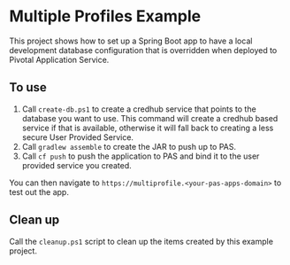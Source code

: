 # Multiple Profiles Example
This project shows how to set up a Spring Boot app to have a local development database configuration that is overridden when deployed to Pivotal Application Service.

## To use
1. Call `create-db.ps1` to create a credhub service that points to the database you want to use.  This command will create a credhub based service if that is available, otherwise it will fall back to creating a less secure User Provided Service.
2. Call `gradlew assemble` to create the JAR to push up to PAS.
3. Call `cf push` to push the application to PAS and bind it to the user provided service you created.

You can then navigate to `https://multiprofile.<your-pas-apps-domain>` to test out the app.

## Clean up
Call the `cleanup.ps1` script to clean up the items created by this example project.